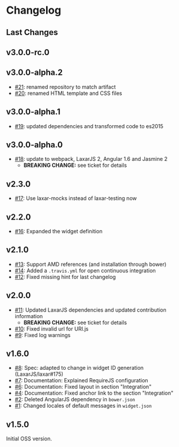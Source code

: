 # Changelog

## Last Changes


## v3.0.0-rc.0
## v3.0.0-alpha.2

- [#21](https://github.com/LaxarJS/laxar-markdown-display-widget/issues/21): renamed repository to match artifact
- [#20](https://github.com/LaxarJS/laxar-markdown-display-widget/issues/20): renamed HTML template and CSS files


## v3.0.0-alpha.1

- [#19](https://github.com/LaxarJS/laxar-markdown-display-widget/issues/19): updated dependencies and transformed code to es2015


## v3.0.0-alpha.0

- [#18](https://github.com/LaxarJS/laxar-markdown-display-widget/issues/18): update to webpack, LaxarJS 2, Angular 1.6 and Jasmine 2
    + **BREAKING CHANGE:** see ticket for details


## v2.3.0

- [#17](https://github.com/LaxarJS/laxar-markdown-display-widget/issues/17): Use laxar-mocks instead of laxar-testing now


## v2.2.0

- [#16](https://github.com/LaxarJS/laxar-markdown-display-widget/issues/16): Expanded the widget definition


## v2.1.0

- [#13](https://github.com/LaxarJS/laxar-markdown-display-widget/issues/13): Support AMD references (and installation through bower)
- [#14](https://github.com/LaxarJS/laxar-markdown-display-widget/issues/14): Added a `.travis.yml` for open continuous integration
- [#12](https://github.com/LaxarJS/laxar-markdown-display-widget/issues/12): Fixed missing hint for last changelog


## v2.0.0

- [#11](https://github.com/LaxarJS/laxar-markdown-display-widget/issues/11): Updated LaxarJS dependencies and updated contribution information
  + **BREAKING CHANGE:** see ticket for details
- [#10](https://github.com/LaxarJS/laxar-markdown-display-widget/issues/10): Fixed invalid url for URI.js
- [#9](https://github.com/LaxarJS/laxar-markdown-display-widget/issues/9): Fixed log warnings


## v1.6.0

- [#8](https://github.com/LaxarJS/laxar-markdown-display-widget/issues/8): Spec: adapted to change in widget ID generation (LaxarJS/laxar#175)
- [#7](https://github.com/LaxarJS/laxar-markdown-display-widget/issues/7): Documentation: Explained RequireJS configuration
- [#6](https://github.com/LaxarJS/laxar-markdown-display-widget/issues/6): Documentation: Fixed layout in section "Integration"
- [#4](https://github.com/LaxarJS/laxar-markdown-display-widget/issues/4): Documentation: Fixed anchor link to the section "Integration"
- [#2](https://github.com/LaxarJS/laxar-markdown-display-widget/issues/2): Deleted AngularJS dependency in `bower.json`
- [#1](https://github.com/LaxarJS/laxar-markdown-display-widget/issues/1): Changed locales of default messages in `widget.json`


## v1.5.0

Initial OSS version.
